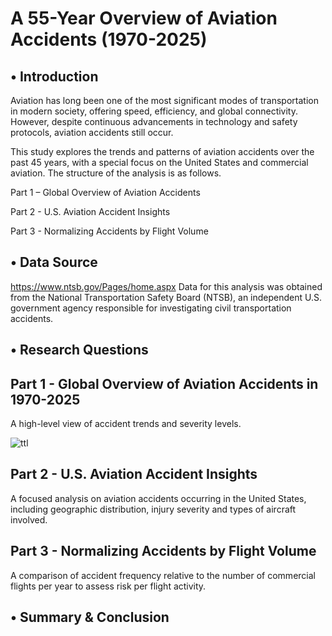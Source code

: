 # A 55-Year Overview of Aviation Accidents (1970-2025)
## • Introduction
Aviation has long been one of the most significant modes of transportation in modern society, offering speed, efficiency, and global connectivity. However, despite continuous advancements in technology and safety protocols, aviation accidents still occur. 

This study explores the trends and patterns of aviation accidents over the past 45 years, with a special focus on the United States and commercial aviation. The structure of the analysis is as follows.

Part 1 – Global Overview of Aviation Accidents

Part 2 - U.S. Aviation Accident Insights

Part 3 - Normalizing Accidents by Flight Volume

## • Data Source
https://www.ntsb.gov/Pages/home.aspx Data for this analysis was obtained from the National Transportation Safety Board (NTSB), an independent U.S. government agency responsible for investigating civil transportation accidents.

## • Research Questions

## Part 1 - Global Overview of Aviation Accidents in 1970-2025
A high-level view of accident trends and severity levels.

![ttl](https://github.com/user-attachments/assets/147c887d-52d3-48da-a355-0bb2f86f4c9b)

## Part 2 - U.S. Aviation Accident Insights
A focused analysis on aviation accidents occurring in the United States, including geographic distribution, injury severity and types of aircraft involved.



## Part 3 - Normalizing Accidents by Flight Volume
A comparison of accident frequency relative to the number of commercial flights per year to assess risk per flight activity.

## • Summary & Conclusion
